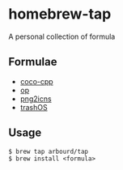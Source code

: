 # homebrew-tap

A personal collection of formula

## Formulae

* [coco-cpp](http://www.ssw.uni-linz.ac.at/coco/)
* [op](https://app-updates.agilebits.com/product_history/CLI)
* [png2icns](https://github.com/bitboss-ca/png2icns)
* [trashOS](https://github.com/arbourd/trashOS)

## Usage

```console
$ brew tap arbourd/tap
$ brew install <formula>
```
